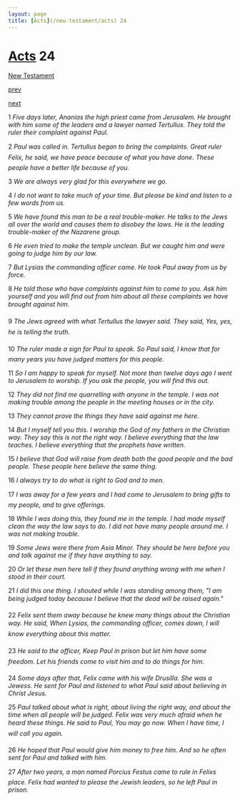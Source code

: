 ```yaml
---
layout: page
title: [Acts](/new-testament/acts) 24
---
```


# [Acts](/new-testament/acts) 24

[New Testament](/new-testament)


[prev](/new-testament/acts/acts-23.html)


[next](/new-testament/acts/acts-25.html)

1 _Five days later, Ananias the high priest came from Jerusalem. He brought with him some of the leaders and a lawyer named Tertullus. They told the ruler their complaint against Paul._

2 _Paul was called in. Tertullus began to bring the complaints. Great ruler Felix, he said,  we have peace because of what you have done. These people have a better life because of you._

3 _We are always very glad for this everywhere we go._

4 _I do not want to take much of your time. But please be kind and listen to a few words from us._

5 _We have found this man to be a real trouble-maker. He talks to the Jews all over the world and causes them to disobey the laws. He is the leading trouble-maker of the Nazarene group._

6 _He even tried to make the temple unclean. But we caught him and were going to judge him by our law._

7 _But Lysias the commanding officer came. He took Paul away from us by force._

8 _He told those who have complaints against him to come to you. Ask him yourself and you will find out from him about all these complaints we have brought against him._

9 _The Jews agreed with what Tertullus the lawyer said. They said, Yes, yes, he is telling the truth._

10 _The ruler made a sign for Paul to speak. So Paul said, I know that for many years you have judged matters for this people._

11 _So I am happy to speak for myself. Not more than twelve days ago I went to Jerusalem to worship. If you ask the people, you will find this out._

12 _They did not find me quarrelling with anyone in the temple. I was not making trouble among the people in the meeting houses or in the city._

13 _They cannot prove the things they have said against me here._

14 _But I myself tell you this. I worship the God of my fathers in the Christian way. They say this is not the right way. I believe everything that the law teaches. I believe everything that the prophets have written._

15 _I believe that God will raise from death both the good people and the bad people. These people here believe the same thing._

16 _I always try to do what is right to God and to men._

17 _I was away for a few years and I had come to Jerusalem to bring gifts to my people, and to give offerings._

18 _While I was doing this, they found me in the temple. I had made myself clean the way the law says to do. I did not have many people around me. I was not making trouble._

19 _Some Jews were there from Asia Minor. They should be here before you and talk against me if they have anything to say._

20 _Or let these men here tell if they found anything wrong with me when I stood in their court._

21 _I did this one thing. I shouted while I was standing among them, "I am being judged today because I believe that the dead will be raised again." _

22 _Felix sent them away because he knew many things about the Christian way. He said,  When Lysias, the commanding officer, comes down, I will know everything about this matter._

23 _He said to the officer, Keep Paul in prison but let him have some freedom. Let his friends come to visit him and to do things for him._

24 _Some days after that, Felix came with his wife Drusilla. She was a Jewess. He sent for Paul and listened to what Paul said about believing in Christ Jesus._

25 _Paul talked about what is right, about living the right way, and about the time when all people will be judged. Felix was very much afraid when he heard these things. He said to Paul, You may go now. When I have time, I will call you again._

26 _He hoped that Paul would give him money to free him. And so he often sent for Paul and talked with him._

27 _After two years, a man named Porcius Festus came to rule in Felixs place. Felix had wanted to please the Jewish leaders, so he left Paul in prison._

